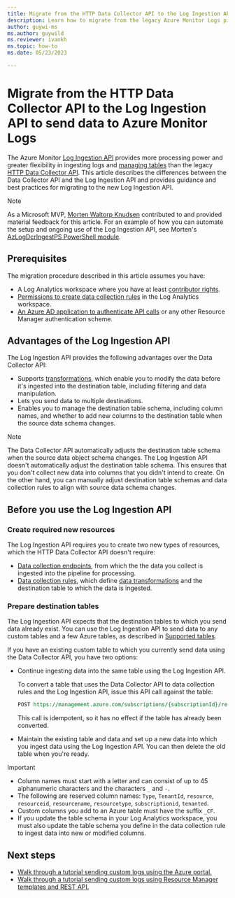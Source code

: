 ```yaml
---
title: Migrate from the HTTP Data Collector API to the Log Ingestion API
description: Learn how to migrate from the legacy Azure Monitor Logs pipeline, which uses the Data Collector API, to the new pipeline, which uses the Log Ingestion API and provides more processing power and greater flexibility.
author: guywi-ms
ms.author: guywild
ms.reviewer: ivankh
ms.topic: how-to 
ms.date: 05/23/2023

---
```


# Migrate from the HTTP Data Collector API to the Log Ingestion API to send data to Azure Monitor Logs

The Azure Monitor [Log Ingestion API](../logs/logs-ingestion-api-overview.md) provides more processing power and greater flexibility in ingesting logs and [managing tables](../logs/manage-logs-tables.md) than the legacy [HTTP Data Collector API](../logs/data-collector-api.md). This article describes the differences between the Data Collector API and the Log Ingestion API and provides guidance and best practices for migrating to the new Log Ingestion API.  

> [!NOTE]
> As a Microsoft MVP, [Morten Waltorp Knudsen](https://mortenknudsen.net/) contributed to and provided material feedback for this article. For an example of how you can automate the setup and ongoing use of the Log Ingestion API, see Morten's [AzLogDcrIngestPS PowerShell module](https://github.com/KnudsenMorten/AzLogDcrIngestPS).

## Prerequisites

The migration procedure described in this article assumes you have:

- A Log Analytics workspace where you have at least [contributor rights](manage-access.md#azure-rbac).
- [Permissions to create data collection rules](../essentials/data-collection-rule-overview.md#permissions) in the Log Analytics workspace.
- [An Azure AD application to authenticate API calls](../logs/tutorial-logs-ingestion-portal.md#create-azure-ad-application) or any other Resource Manager authentication scheme.
## Advantages of the Log Ingestion API

The Log Ingestion API provides the following advantages over the Data Collector API:

- Supports [transformations](../essentials/data-collection-transformations.md), which enable you to modify the data before it's ingested into the destination table, including filtering and data manipulation.
- Lets you send data to multiple destinations.  
- Enables you to manage the destination table schema, including column names, and whether to add new columns to the destination table when the source data schema changes.

> [!NOTE]
> The Data Collector API automatically adjusts the destination table schema when the source data object schema changes. The Log Ingestion API doesn't automatically adjust the destination table schema. This ensures that you don't collect new data into columns that you didn't intend to create. On the other hand, you can manually adjust destination table schemas and data collection rules to align with source data schema changes. 

## Before you use the Log Ingestion API

### Create required new resources

The Log Ingestion API requires you to create two new types of resources, which the HTTP Data Collector API doesn't require: 

- [Data collection endpoints](../essentials/data-collection-endpoint-overview.md), from which the the data you collect is ingested into the pipeline for processing.
- [Data collection rules](../essentials/data-collection-rule-overview.md), which define [data transformations](../essentials/data-collection-transformations.md) and the destination table to which the data is ingested.

### Prepare destination tables

The Log Ingestion API expects that the destination tables to which you send data already exist. You can use the Log Ingestion API to send data to any custom tables and a few Azure tables, as described in [Supported tables](../logs/logs-ingestion-api-overview.md#supported-tables).

If you have an existing custom table to which you currently send data using the Data Collector API, you have two options:

- Continue ingesting data into the same table using the Log Ingestion API. 
    
    To convert a table that uses the Data Collector API to data collection rules and the Log Ingestion API, issue this API call against the table:  

    ```rest
    POST https://management.azure.com/subscriptions/{subscriptionId}/resourcegroups/{resourceGroupName}/providers/Microsoft.OperationalInsights/workspaces/{workspaceName}/tables/{tableName}/migrate?api-version=2021-12-01-preview
    ```
    
    This call is idempotent, so it has no effect if the table has already been converted.    

- Maintain the existing table and data and set up a new data into which you ingest data using the Log Ingestion API. You can then delete the old table when you're ready.

> [!IMPORTANT]
> - Column names must start with a letter and can consist of up to 45 alphanumeric characters and the characters `_` and `-`. 
> - The following are reserved column names: `Type`, `TenantId`, `resource`, `resourceid`, `resourcename`, `resourcetype`, `subscriptionid`, `tenanted`. 
> - Custom columns you add to an Azure table must have the suffix `_CF`.
> - If you update the table schema in your Log Analytics workspace, you must also update the table schema you define in the data collection rule to ingest data into new or modified columns.
    
## Next steps

- [Walk through a tutorial sending custom logs using the Azure portal.](tutorial-logs-ingestion-portal.md)
- [Walk through a tutorial sending custom logs using Resource Manager templates and REST API.](tutorial-logs-ingestion-api.md)
